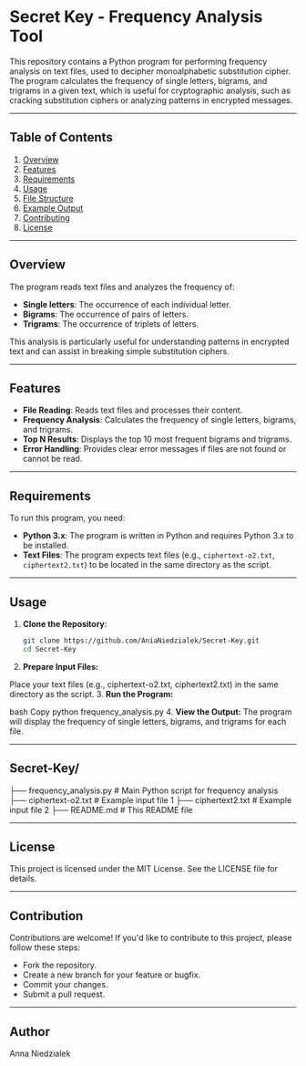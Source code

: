# Secret Key - Frequency Analysis Tool

This repository contains a Python program for performing frequency analysis on text files, used to decipher monoalphabetic substitution cipher. 
The program calculates the frequency of single letters, bigrams, and trigrams in a given text, which is useful for cryptographic analysis, such as cracking substitution ciphers or analyzing patterns in encrypted messages.

---

## Table of Contents
1. [Overview](#overview)
2. [Features](#features)
3. [Requirements](#requirements)
4. [Usage](#usage)
5. [File Structure](#file-structure)
6. [Example Output](#example-output)
7. [Contributing](#contributing)
8. [License](#license)

---

## Overview

The program reads text files and analyzes the frequency of:
- **Single letters**: The occurrence of each individual letter.
- **Bigrams**: The occurrence of pairs of letters.
- **Trigrams**: The occurrence of triplets of letters.

This analysis is particularly useful for understanding patterns in encrypted text and can assist in breaking simple substitution ciphers.

---

## Features

- **File Reading**: Reads text files and processes their content.
- **Frequency Analysis**: Calculates the frequency of single letters, bigrams, and trigrams.
- **Top N Results**: Displays the top 10 most frequent bigrams and trigrams.
- **Error Handling**: Provides clear error messages if files are not found or cannot be read.

---

## Requirements

To run this program, you need:
- **Python 3.x**: The program is written in Python and requires Python 3.x to be installed.
- **Text Files**: The program expects text files (e.g., `ciphertext-o2.txt`, `ciphertext2.txt`) to be located in the same directory as the script.

---

## Usage

1. **Clone the Repository**:
   ```bash
   git clone https://github.com/AniaNiedzialek/Secret-Key.git
   cd Secret-Key
2. **Prepare Input Files:**

  Place your text files (e.g., ciphertext-o2.txt, ciphertext2.txt) in the same directory as the script.
3. **Run the Program:**

  bash
  Copy
  python frequency_analysis.py
4. **View the Output:**
  The program will display the frequency of single letters, bigrams, and trigrams for each file.

---

## Secret-Key/
├── frequency_analysis.py  # Main Python script for frequency analysis
├── ciphertext-o2.txt      # Example input file 1
├── ciphertext2.txt        # Example input file 2
├── README.md              # This README file

---

## License
This project is licensed under the MIT License. See the LICENSE file for details.

---

## Contribution
Contributions are welcome! If you'd like to contribute to this project, please follow these steps:
  - Fork the repository.
  - Create a new branch for your feature or bugfix.
  - Commit your changes.
  - Submit a pull request.

---

## Author
Anna Niedzialek

